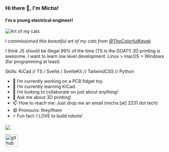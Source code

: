 ### Hi there 👋, I'm Micha!
#### I'm a young electrical engineer!
![Art of my cats](https://github.com/MichaByte/MichaByte/raw/main/cat_picture.png)

*I commissioned this beautiful art of my cats from [@TheColorfulKayak](https://www.instagram.com/TheColorfulKayak/)*

I think JS should be illegal 99% of the time (TS is the GOAT!) 3D printing is awesome. I want to learn low level development. Linux > macOS > Windows (for programming at least)

Skills: KiCad // TS / Svelte / SvelteKit // TailwindCSS // Python

- 🔭 I’m currently working on a PCB fidget toy. 
- 🌱 I’m currently learning KiCad.
- 👯 I’m looking to collaborate on just about anything! 
- 💬 Ask me about 3D printing! 
- 📫 How to reach me: Just drop me an email (micha [at] 2231 dot tech) 
- 😄 Pronouns: they/them
- ⚡ Fun fact: I LOVE to build robots! 

![](https://dcbadge.limes.pink/api/shield/525432105224765494?logoColor=presence&theme=blurple)

[<img src='https://cdn.jsdelivr.net/npm/simple-icons@3.0.1/icons/github.svg' alt='github' height='40'>](https://github.com/MichaByte)  
